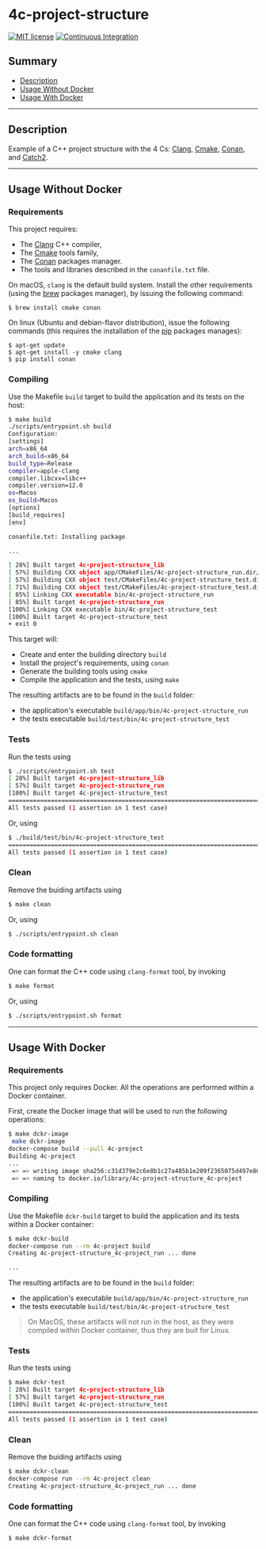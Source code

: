 # 4c-project-structure

[![MIT license](https://img.shields.io/badge/License-MIT-blue.svg)](https://lbesson.mit-license.org/)
[![Continuous Integration](https://github.com/hyahiaoui/4c-project-structure/actions/workflows/ci.yml/badge.svg)](https://github.com/hyahiaoui/4c-project-structure/actions/workflows/ci.yml)

## Summary

 * [Description](#description)
 * [Usage Without Docker](#usage-without-docker)
 * [Usage With Docker](#usage-with-docker)

*****

## Description

Example of a C++ project structure with the 4 Cs: [Clang](https://clang.llvm.org), [Cmake](https://cmake.org), [Conan](https://conan.io), and [Catch2](https://github.com/catchorg/Catch2).

*****

## Usage Without Docker

### Requirements

This project requires:

 * The [Clang](https://clang.llvm.org) C++ compiler,
 * The [Cmake](https://cmake.org) tools family,
 * The [Conan](https://conan.io) packages manager.
 * The tools and libraries described in the `conanfile.txt` file.

On macOS, `clang` is the default build system. Install the other requirements (using the [brew](https://brew.sh) packages manager), by issuing the following command:

```
$ brew install cmake conan
```

On linux (Ubuntu and debian-flavor distribution), issue the following commands (this requires the installation of the [pip](https://pip.pypa.io/en/stable/) packages manages):

```
$ apt-get update
$ apt-get install -y cmake clang
$ pip install conan
```

### Compiling

Use the Makefile `build`  target to build the application and its tests on the host:

```bash
$ make build
./scripts/entrypoint.sh build
Configuration:
[settings]
arch=x86_64
arch_build=x86_64
build_type=Release
compiler=apple-clang
compiler.libcxx=libc++
compiler.version=12.0
os=Macos
os_build=Macos
[options]
[build_requires]
[env]

conanfile.txt: Installing package

...

[ 28%] Built target 4c-project-structure_lib
[ 57%] Building CXX object app/CMakeFiles/4c-project-structure_run.dir/main.cpp.o
[ 57%] Building CXX object test/CMakeFiles/4c-project-structure_test.dir/TestDummy.cpp.o
[ 71%] Building CXX object test/CMakeFiles/4c-project-structure_test.dir/main.cpp.o
[ 85%] Linking CXX executable bin/4c-project-structure_run
[ 85%] Built target 4c-project-structure_run
[100%] Linking CXX executable bin/4c-project-structure_test
[100%] Built target 4c-project-structure_test
+ exit 0
```

This target will:
 * Create and enter the building directory `build`
 * Install the project's requirements, using `conan`
 * Generate the building tools using `cmake`
 * Compile the application and the tests, using `make`

The resulting artifacts are to be found in the `build` folder:

 * the application's executable `build/app/bin/4c-project-structure_run` 
 * the tests executable `build/test/bin/4c-project-structure_test`

### Tests

Run the tests using 

```bash
$ ./scripts/entrypoint.sh test
[ 28%] Built target 4c-project-structure_lib
[ 57%] Built target 4c-project-structure_run
[100%] Built target 4c-project-structure_test
===============================================================================
All tests passed (1 assertion in 1 test case)
```

Or, using

```bash
$ ./build/test/bin/4c-project-structure_test
===============================================================================
All tests passed (1 assertion in 1 test case)
```

### Clean

Remove the buiding artifacts using

```bash
$ make clean

```

Or, using

```bash
$ ./scripts/entrypoint.sh clean
```

### Code formatting

One can format the C++ code using `clang-format` tool, by invoking

```bash
$ make format
```

Or, using

```bash
$ ./scripts/entrypoint.sh format
```

*****

## Usage With Docker

### Requirements

This project only requires Docker. All the operations are performed within a Docker container.

First, create the Docker image that will be used to run the following operations:

```bash
$ make dckr-image
 make dckr-image
docker-compose build --pull 4c-project
Building 4c-project
...
 => => writing image sha256:c31d379e2c6e8b1c27a485b1e209f2365075d497e804d7cd65164f8310c9c07a       0.0s
 => => naming to docker.io/library/4c-project-structure_4c-project                                 0.0s
```

### Compiling

Use the Makefile `dckr-build`  target to build the application and its tests within a Docker container:

```bash
$ make dckr-build 
docker-compose run --rm 4c-project build
Creating 4c-project-structure_4c-project_run ... done

...
```

The resulting artifacts are to be found in the `build` folder:

 * the application's executable `build/app/bin/4c-project-structure_run` 
 * the tests executable `build/test/bin/4c-project-structure_test`

> On MacOS, these artifacts will not run in the host, as they were compiled within Docker container, thus they are buit for Linux.

### Tests

Run the tests using 

```bash
$ make dckr-test
[ 28%] Built target 4c-project-structure_lib
[ 57%] Built target 4c-project-structure_run
[100%] Built target 4c-project-structure_test
===============================================================================
All tests passed (1 assertion in 1 test case)
```

### Clean

Remove the buiding artifacts using

```bash
$ make dckr-clean
docker-compose run --rm 4c-project clean
Creating 4c-project-structure_4c-project_run ... done
```

### Code formatting

One can format the C++ code using `clang-format` tool, by invoking

```bash
$ make dckr-format
```
